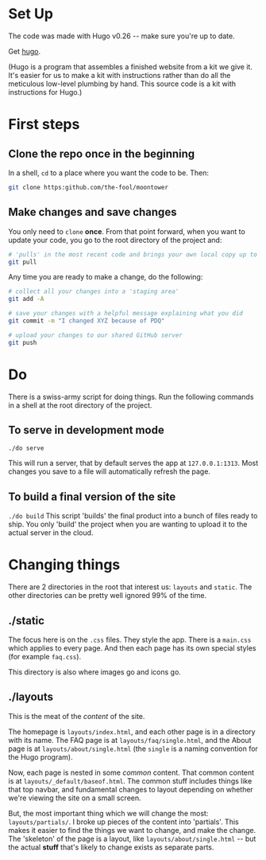 # Set Up

The code was made with Hugo v0.26 -- make sure you're up to date.

Get [hugo](https://gohugo.io/getting-started/installing/).

(Hugo is a program that assembles a finished website from a kit we give it.  It's easier for us to make a kit with instructions rather than do all the meticulous low-level plumbing by hand.  This source code is a kit with instructions for Hugo.)


# First steps

## Clone the repo once in the beginning
In a shell, `cd` to a place where you want the code to be.  Then:
```bash
git clone https:github.com/the-fool/moontower
```


## Make changes and save changes
You only need to `clone` **once**.  From that point forward, when you want to update your code, you go to the root directory of the project and:
```bash
# 'pulls' in the most recent code and brings your own local copy up to date
git pull
```

Any time you are ready to make a change, do the following:

```bash
# collect all your changes into a 'staging area'
git add -A 

# save your changes with a helpful message explaining what you did
git commit -m "I changed XYZ because of PDQ"

# upload your changes to our shared GitHub server
git push
```

# Do

There is a swiss-army script for doing things.  Run the following commands in a shell at the root directory of the project.

## To serve in development mode
`./do serve`

This will run a server, that by default serves the app at `127.0.0.1:1313`.  Most changes you save to a file will automatically refresh the page.

## To build a final version of the site
`./do build`
This script 'builds' the final product into a bunch of files ready to ship.  You only 'build' the project when you are wanting to upload it to the actual server in the cloud.


# Changing things

There are 2 directories in the root that interest us: `layouts` and `static`.  The other directories can be pretty well ignored 99% of the time.

## ./static

The focus here is on the `.css` files.  They style the app.  There is a `main.css` which applies to every page.  And then each page has its own special styles (for example `faq.css`).

This directory is also where images go and icons go.


## ./layouts

This is the meat of the _content_ of the site.

The homepage is `layouts/index.html`, and each other page is in a directory with its name.  The FAQ page is at `layouts/faq/single.html`, and the About page is at `layouts/about/single.html` (the `single` is a naming convention for the Hugo program).

Now, each page is nested in some *common* content.  That common content is at `layouts/_default/baseof.html`.  The common stuff includes things like that top navbar, and fundamental changes to layout depending on whether we're viewing the site on a small screen.

But, the most important thing which we will change the most: `layouts/partials/`.  I broke up pieces of the content into 'partials'.  This makes it easier to find the things we want to change, and make the change.  The 'skeleton' of the page is a layout, like `layouts/about/single.html` -- but the actual **stuff** that's likely to change exists as separate parts. 

